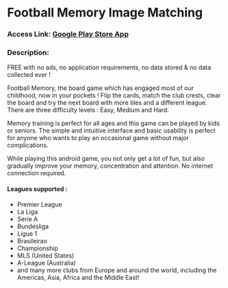 # Football Memory Image Matching


### Access Link: [Google Play Store App](https://play.google.com/store/apps/details?id=com.spopov.footballmemory)

### Description:

FREE with no ads, no application requirements, no data stored & no data collected ever !

Football Memory, the board game which has engaged most of our childhood, now in your pockets ! Flip the cards, match the club crests, clear the board and try the next board with more tiles and a different league. There are three difficulty levels : Easy, Medium and Hard.

Memory training is perfect for all ages and this game can be played by kids or seniors. The simple and intuitive interface and basic usability is perfect for anyone who wants to play an occasional game without major complications.

While playing this android game, you not only get a lot of fun, but also gradually improve your memory, concentration and attention.
No internet connection required.


#### Leagues supported :

- Premier League
- La Liga
- Serie A
- Bundesliga
- Ligue 1
- Brasileirao
- Championship
- MLS (United States)
- A-League (Australia)
- and many more clubs from Europe and around the world, including the Americas, Asia, Africa and the Middle East!
